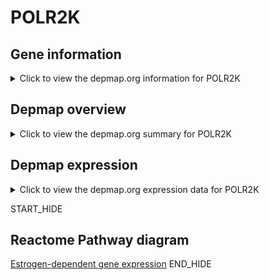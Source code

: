 <h1>POLR2K</h1>

<h2>Gene information</h2>
<details>
  <summary>Click to view the depmap.org information for POLR2K</summary>
  <iframe src="https://depmap.org/portal/gene/POLR2K?tab=about" style="border:none;width:100%;height:800px"></iframe>
</details>

<h2>Depmap overview</h2>
<details>
  <summary>Click to view the depmap.org summary for POLR2K</summary>
  <iframe src="https://depmap.org/portal/gene/POLR2K?tab=overview" style="border:none;width:100%;height:800px"></iframe>
</details>

<h2>Depmap expression</h2>
<details>
  <summary>Click to view the depmap.org expression data for POLR2K</summary>
  <iframe src="https://depmap.org/portal/gene/POLR2K?tab=characterization" style="border:none;width:100%;height:800px"></iframe>
</details>


START_HIDE
<h2>Reactome Pathway diagram</h2>
<a href="https://reactome.org/PathwayBrowser/#/R-HSA-9018519">Estrogen-dependent gene expression</a>
END_HIDE


